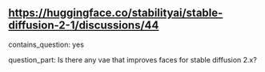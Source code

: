 ## https://huggingface.co/stabilityai/stable-diffusion-2-1/discussions/44

contains_question: yes

question_part: Is there any vae that improves faces for stable diffusion 2.x?